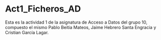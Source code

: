 # Act1_Ficheros_AD

Esta es la actividad 1 de la asignatura de Acceso a Datos del grupo 10, compuesto el mismo Pablo Beitia Mateos, Jaime Hebrero Santa Engracia y Cristian García Lagar.
